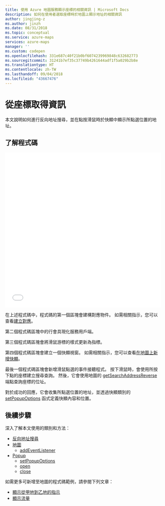 ```yaml
---
title: 使用 Azure 地圖服務顯示座標的相關資訊 | Microsoft Docs
description: 如何在使用者選取座標時於地圖上顯示地址的相關資訊
author: jingjing-z
ms.author: jinzh
ms.date: 08/31/2018
ms.topic: conceptual
ms.service: azure-maps
services: azure-maps
manager: ''
ms.custom: codepen
ms.openlocfilehash: 331e687c40f21b0bf6074239969848c632682773
ms.sourcegitcommit: 31241b7ef35c37749b4261644adf1f5a029b2b8e
ms.translationtype: HT
ms.contentlocale: zh-TW
ms.lasthandoff: 09/04/2018
ms.locfileid: "43667476"
---
```

# <a name="get-information-from-a-coordinate"></a>從座標取得資訊

本文說明如何進行反向地址搜尋，並在點按滑鼠時於快顯中顯示所點選位置的地址。

## <a name="understand-the-code"></a>了解程式碼

<iframe height='500' scrolling='no' title='從座標取得資訊 (服務模組)' src='//codepen.io/azuremaps/embed/ejEYMZ/?height=265&theme-id=0&default-tab=js,result&embed-version=2' frameborder='no' allowtransparency='true' allowfullscreen='true' style='width: 100%;'>查看畫筆 <a href='https://codepen.io/azuremaps/pen/ejEYMZ/'>從座標取得資訊 (服務模組)</a>，發佈者：Azure 地圖服務 (<a href='https://codepen.io/azuremaps'>@azuremaps</a>)，發佈位置：<a href='https://codepen.io'>CodePen</a>。
</iframe>

在上述程式碼中，程式碼的第一個區塊會建構對應物件。 如需相關指示，您可以查看[建立對應](./map-create.md)。

第二個程式碼區塊中的行會具現化服務用戶端。

第三個程式碼區塊會將滑鼠游標的樣式更新為指標。

第四個程式碼區塊會建立一個快顯視窗。 如需相關指示，您可以查看[在地圖上新增快顯](./map-add-popup.md)。

最後一個程式碼區塊會新增滑鼠點選的事件接聽程式。 按下滑鼠時，會使用所按下點的座標建立搜尋查詢。 然後，它會使用地圖的 [getSearchAddressReverse](https://docs.microsoft.com/javascript/api/azure-maps-rest/services.search?view=azure-iot-typescript-latest#getsearchaddressreverse) 端點查詢座標的位址。

對於成功的回應，它會收集所點選位置的地址，並透過快顯類別的 [setPopupOptions](https://docs.microsoft.com/javascript/api/azure-maps-control/atlas.popup?view=azure-iot-typescript-latest#setpopupoptions) 函式定義快顯內容和位置。

## <a name="next-steps"></a>後續步驟

深入了解本文使用的類別和方法： 
* [反向地址搜尋](https://docs.microsoft.com/rest/api/maps/search/getsearchaddressreverse)
* [地圖](https://docs.microsoft.com/javascript/api/azure-maps-control/atlas.map?view=azure-iot-typescript-latest)
    * [addEventListener](https://docs.microsoft.com/javascript/api/azure-maps-control/atlas.map?view=azure-iot-typescript-latest#addeventlistener)
* [Popup](https://docs.microsoft.com/javascript/api/azure-maps-control/atlas.popup?view=azure-iot-typescript-latest)
    * [setPopupOptions](https://docs.microsoft.com/javascript/api/azure-maps-control/atlas.popup?view=azure-iot-typescript-latest#setpopupoptions)
    * [open](https://docs.microsoft.com/javascript/api/azure-maps-control/atlas.popup?view=azure-iot-typescript-latest#open)
    * [close](https://docs.microsoft.com/javascript/api/azure-maps-control/atlas.popup?view=azure-iot-typescript-latest#close)

如需更多可新增至地圖的程式碼範例，請參閱下列文章：
* [顯示從甲地到乙地的指示](./map-route.md)
* [顯示流量](./map-show-traffic.md)
